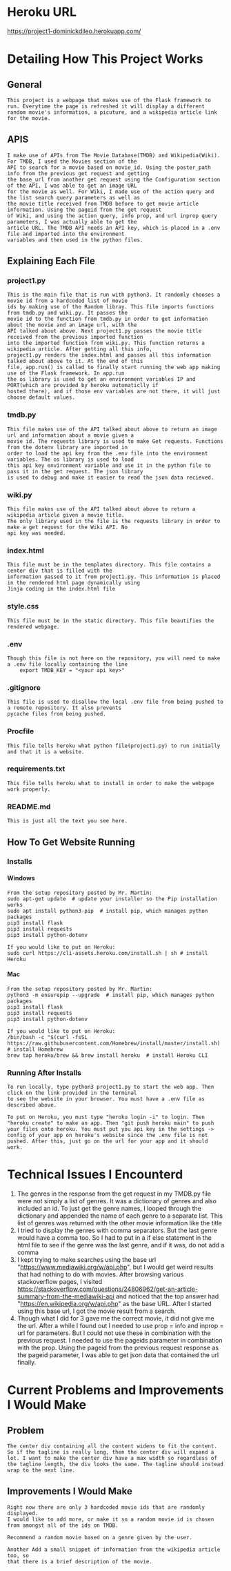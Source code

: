 # Heroku URL
https://project1-dominickdileo.herokuapp.com/

# Detailing How This Project Works
## General
    This project is a webpage that makes use of the Flask framework to run. Everytime the page is refreshed it will display a different 
    random movie's information, a picuture, and a wikipedia article link for the movie.
## APIS
    I make use of APIs from The Movie Database(TMDB) and Wikipedia(Wiki). For TMDB, I used the Movies section of the 
    API to search for a movie based on movie_id. Using the poster_path info from the previous get request and getting 
    the base_url from another get request using the Configuration section of the API, I was able to get an image URL 
    for the movie as well. For Wiki, I made use of the action query and the list search query parameters as well as 
    the movie title received from TMDB before to get movie article information. Using the pageid from the get request
    of Wiki, and using the action query, info prop, and url inprop query parameters, I was actually able to get the 
    article URL. The TMDB API needs an API key, which is placed in a .env file and imported into the environment 
    variables and then used in the python files.
## Explaining Each File
### project1.py
    This is the main file that is run with python3. It randomly chooses a movie id from a hardcoded list of movie 
    ids by making use of the Random libray. This file imports functions from tmdb.py and wiki.py. It passes the 
    movie id to the function from tmdb.py in order to get information about the movie and an image url, with the 
    API talked about above. Next project1.py passes the movie title received from the previous imported function 
    into the imported function from wiki.py. This function returns a wikipedia article. After getting all this info, 
    project1.py renders the index.html and passes all this information talked about above to it. At the end of this 
    file, app.run() is called to finally start running the web app making use of the Flask framework. In app.run 
    the os library is used to get an environment variables IP and PORT(which are provided by heroku automaticlly if 
    hosted there), and if those env variables are not there, it will just choose default values.
### tmdb.py
    This file makes use of the API talked about above to return an image url and information about a movie given a 
    movie id. The requests library is used to make Get requests. Functions from the dotenv library are imported in
    order to load the api key from the .env file into the environment variables. The os library is used to load 
    this api key environment variable and use it in the python file to pass it in the get request. The json library
    is used to debug and make it easier to read the json data recieved.
### wiki.py
    This file makes use of the API talked about above to return a wikipedia article given a movie title. 
    The only library used in the file is the requests library in order to make a get request for the Wiki API. No 
    api key was needed.
### index.html
    This file must be in the templates directory. This file contains a center div that is filled with the 
    information passed to it from project1.py. This information is placed in the rendered html page dynamically using 
    Jinja coding in the index.html file
### style.css
    This file must be in the static directory. This file beautifies the rendered webpage.
### .env
    Though this file is not here on the repository, you will need to make a .env file locally containing the line 
        export TMDB_KEY = "<your api key>"
### .gitignore
    This file is used to disallow the local .env file from being pushed to a remote repository. It also prevents 
    pycache files from being pushed.
### Procfile
    This file tells heroku what python file(project1.py) to run initially and that it is a website.
### requirements.txt
    This file tells heroku what to install in order to make the webpage work properly.
### README.md 
    This is just all the text you see here.
## How To Get Website Running
### Installs
#### Windows
    From the setup repository posted by Mr. Martin:
    sudo apt-get update  # update your installer so the Pip installation works
    sudo apt install python3-pip  # install pip, which manages python packages
    pip3 install flask
    pip3 install requests
    pip3 install python-dotenv

    If you would like to put on Heroku:
    sudo curl https://cli-assets.heroku.com/install.sh | sh # install Heroku

#### Mac
    From the setup repository posted by Mr. Martin:
    python3 -m ensurepip --upgrade  # install pip, which manages python packages
    pip3 install flask
    pip3 install requests
    pip3 install python-dotenv

    If you would like to put on Heroku:
    /bin/bash -c "$(curl -fsSL https://raw.githubusercontent.com/Homebrew/install/master/install.sh)  # install Homebrew
    brew tap heroku/brew && brew install heroku  # install Heroku CLI

### Running After Installs
    To run locally, type python3 project1.py to start the web app. Then click on the link provided in the terminal
    to see the website in your browser. You must have a .env file as described above.

    To put on Heroku, you must type "heroku login -i" to login. Then "heroku create" to make an app. Then "git push heroku main" to push your files onto heroku. You must put you api key in the settings -> config of your app on heroku's website since the .env file is not pushed. After this, just go on the url for your app and it should work.

# Technical Issues I Encounterd
1. The genres in the response from the get request in my TMDB.py file were not simply a list of genres. It was a dictionary of genres and also included an id. To just get the genre names, I looped through the dictionary and appended the name of each genre to a separate list. This list of genres was returned with the other movie information like the title
2. I tried to display the genres with comma separators. But the last genre would have a comma too. So I had to put in a if else statement in the html file to see if the genre was the last genre, and if it was, do not add a comma
3. I kept trying to make searches using the base url "https://www.mediawiki.org/w/api.php", but I would get weird results that had nothing to do with movies. After browsing various stackoverflow pages, I visited https://stackoverflow.com/questions/24806962/get-an-article-summary-from-the-mediawiki-api and noticed that the top answer had "https://en.wikipedia.org/w/api.php" as the base URL. After I started using this base url, I got the movie result from a search.
4. Though what I did for 3 gave me the correct movie, it did not give me the url. After a while I found out I needed to use prop = info and inprop = url for parameters. But I could not use these in combination with the previous request. I needed to use the pageids parameter in combination with the prop. Using the pageid from the previous request response as the pageid parameter, I was able to get json data that contained the url finally.

# Current Problems and Improvements I Would Make
## Problem
    The center div containing all the content widens to fit the content. So if the tagline is really long, then the center div will expand a lot. I want to make the center div have a max width so regardless of the tagline length, the div looks the same. The tagline should instead wrap to the next line.
## Improvements I Would Make
    Right now there are only 3 hardcoded movie ids that are randomly displayed. 
    I would like to add more, or make it so a random movie id is chosen from amongst all of the ids on TMDB. 
    
    Recommend a random movie based on a genre given by the user.

    Another Add a small snippet of information from the wikipedia article too, so 
    that there is a brief description of the movie.